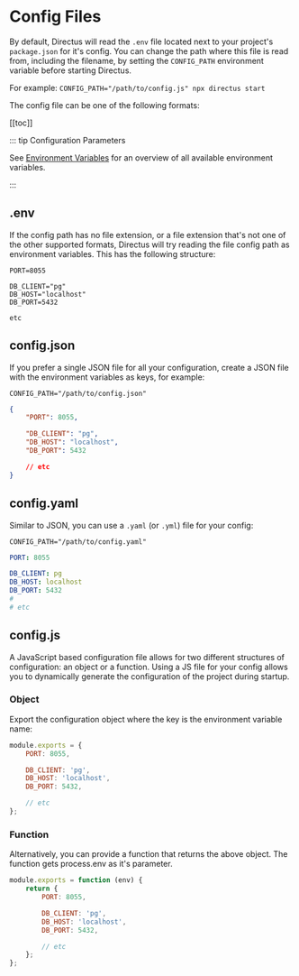 # Config Files

By default, Directus will read the `.env` file located next to your project's `package.json` for it's config. You can
change the path where this file is read from, including the filename, by setting the `CONFIG_PATH` environment variable
before starting Directus.

For example: `CONFIG_PATH="/path/to/config.js" npx directus start`

The config file can be one of the following formats:

[[toc]]

::: tip Configuration Parameters

See [Environment Variables](/reference/environment/variables/) for an overview of all available environment variables.

:::

## .env

If the config path has no file extension, or a file extension that's not one of the other supported formats, Directus
will try reading the file config path as environment variables. This has the following structure:

```
PORT=8055

DB_CLIENT="pg"
DB_HOST="localhost"
DB_PORT=5432

etc
```

## config.json

If you prefer a single JSON file for all your configuration, create a JSON file with the environment variables as keys,
for example:

```
CONFIG_PATH="/path/to/config.json"
```

```json
{
	"PORT": 8055,

	"DB_CLIENT": "pg",
	"DB_HOST": "localhost",
	"DB_PORT": 5432

	// etc
}
```

## config.yaml

Similar to JSON, you can use a `.yaml` (or `.yml`) file for your config:

```
CONFIG_PATH="/path/to/config.yaml"
```

```yaml
PORT: 8055

DB_CLIENT: pg
DB_HOST: localhost
DB_PORT: 5432
#
# etc
```

## config.js

A JavaScript based configuration file allows for two different structures of configuration: an object or a function.
Using a JS file for your config allows you to dynamically generate the configuration of the project during startup.

### Object

Export the configuration object where the key is the environment variable name:

```js
module.exports = {
	PORT: 8055,

	DB_CLIENT: 'pg',
	DB_HOST: 'localhost',
	DB_PORT: 5432,

	// etc
};
```

### Function

Alternatively, you can provide a function that returns the above object. The function gets process.env as it's
parameter.

```js
module.exports = function (env) {
	return {
		PORT: 8055,

		DB_CLIENT: 'pg',
		DB_HOST: 'localhost',
		DB_PORT: 5432,

		// etc
	};
};
```
